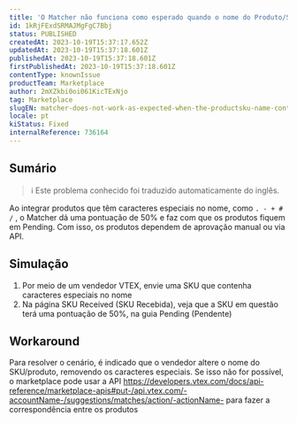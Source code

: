```yaml
---
title: 'O Matcher não funciona como esperado quando o nome do Produto/SKU contém caracteres especiais'
id: 1kRjFExdSRMAJMgFgC7Bbj
status: PUBLISHED
createdAt: 2023-10-19T15:37:17.652Z
updatedAt: 2023-10-19T15:37:18.601Z
publishedAt: 2023-10-19T15:37:18.601Z
firstPublishedAt: 2023-10-19T15:37:18.601Z
contentType: knownIssue
productTeam: Marketplace
author: 2mXZkbi0oi061KicTExNjo
tag: Marketplace
slugEN: matcher-does-not-work-as-expected-when-the-productsku-name-contains-special-characters
locale: pt
kiStatus: Fixed
internalReference: 736164
---
```


## Sumário

>ℹ️ Este problema conhecido foi traduzido automaticamente do inglês.


Ao integrar produtos que têm caracteres especiais no nome, como `. - + # /` , o Matcher dá uma pontuação de 50% e faz com que os produtos fiquem em Pending. Com isso, os produtos dependem de aprovação manual ou via API.


## Simulação



1. Por meio de um vendedor VTEX, envie uma SKU que contenha caracteres especiais no nome
2. Na página SKU Received (SKU Recebida), veja que a SKU em questão terá uma pontuação de 50%, na guia Pending (Pendente)



## Workaround


Para resolver o cenário, é indicado que o vendedor altere o nome do SKU/produto, removendo os caracteres especiais. Se isso não for possível, o marketplace pode usar a API https://developers.vtex.com/docs/api-reference/marketplace-apis#put-/api.vtex.com/-accountName-/suggestions/matches/action/-actionName- para fazer a correspondência entre os produtos





